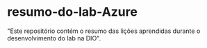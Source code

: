 # resumo-do-lab-Azure
"Este repositório contém o resumo das lições aprendidas durante o desenvolvimento do lab na DIO".
